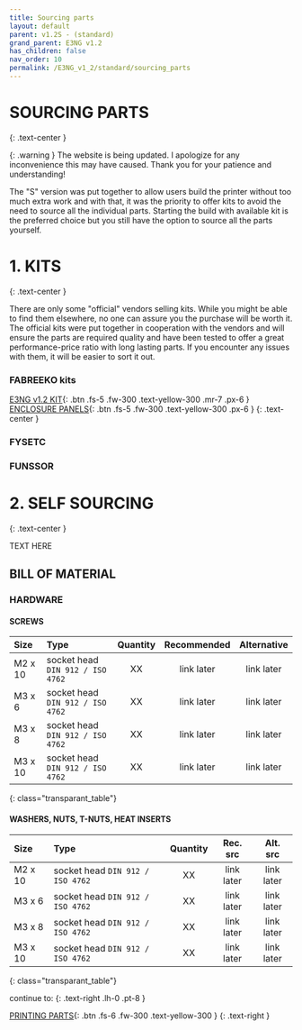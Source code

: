 ```yaml
---
title: Sourcing parts
layout: default
parent: v1.2S - (standard)
grand_parent: E3NG v1.2
has_children: false
nav_order: 10
permalink: /E3NG_v1_2/standard/sourcing_parts
---
```

# SOURCING PARTS
{: .text-center }

{: .warning }
The website is being updated. I apologize for any inconvenience this may have caused. Thank you for your patience and understanding!

The "S" version was put together to allow users build the printer without too much extra work and with that, it was the priority to offer kits to avoid the need to source all the individual parts. Starting the build with available kit is the preferred choice but you still have the option to source all the parts yourself.

# 1. KITS
{: .text-center }

There are only some "official" vendors selling kits. While you might be able to find them elsewhere, no one can assure you the purchase will be worth it. The official kits were put together in cooperation with the vendors and will ensure the parts are required quality and have been tested to offer a great performance-price ratio with long lasting parts. If you encounter any issues with them, it will be easier to sort it out.

### FABREEKO kits

[E3NG v1.2 KIT]{: .btn .fs-5 .fw-300 .text-yellow-300 .mr-7 .px-6 }
[ENCLOSURE PANELS]{: .btn .fs-5 .fw-300 .text-yellow-300 .px-6 }
{: .text-center }

### FYSETC
### FUNSSOR

# 2. SELF SOURCING
{: .text-center }

TEXT HERE

## BILL OF MATERIAL

### HARDWARE
#### SCREWS

| Size    | Type                                   |  Quantity |  Recommended  |   Alternative   |
|:--------|:---------------------------------------|:---------:|:------------:|:--------------:|
| M2 x 10 | socket head `DIN 912 / ISO 4762` |    XX     |  link later  |   link later   |
| M3 x 6  | socket head `DIN 912 / ISO 4762` |    XX     |  link later  |   link later   |
| M3 x 8  | socket head `DIN 912 / ISO 4762` |    XX     |  link later  |   link later   |
| M3 x 10 | socket head `DIN 912 / ISO 4762` |    XX     |  link later  |   link later   |
{: class="transparant_table"}

#### WASHERS, NUTS, T-NUTS, HEAT INSERTS

| Size    | Type                                   |  Quantity |  Rec. src  |   Alt. src   |
|:--------|:---------------------------------------|:---------:|:------------:|:--------------:|
| M2 x 10 | socket head `DIN 912 / ISO 4762` |    XX     |  link later  |   link later   |
| M3 x 6  | socket head `DIN 912 / ISO 4762` |    XX     |  link later  |   link later   |
| M3 x 8  | socket head `DIN 912 / ISO 4762` |    XX     |  link later  |   link later   |
| M3 x 10 | socket head `DIN 912 / ISO 4762` |    XX     |  link later  |   link later   |
{: class="transparant_table"}

continue to:
{: .text-right .lh-0 .pt-8 }

[PRINTING PARTS]{: .btn .fs-6 .fw-300 .text-yellow-300 }
{: .text-right }

[PRINTING PARTS]: https://rh3d.xyz/E3NG_v1_2/standard/printing_parts
[E3NG v1.2 KIT]: https://www.fabreeko.com/products/ender-3-ng-core-xy-conversion-kit-by-honeybadger
[ENCLOSURE PANELS]: https://www.fabreeko.com/products/cast-acrylic-panel-set-for-ender-3-ng
